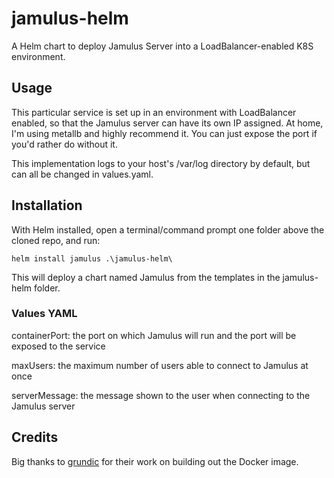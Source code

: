 # jamulus-helm
A Helm chart to deploy Jamulus Server into a LoadBalancer-enabled K8S environment.

## Usage
This particular service is set up in an environment with LoadBalancer enabled, so that the Jamulus server can have its own IP assigned. At home, I'm using metallb and highly recommend it. You can just expose the port if you'd rather do without it.

This implementation logs to your host's /var/log directory by default, but can all be changed in values.yaml.

## Installation

With Helm installed, open a terminal/command prompt one folder above the cloned repo, and run:

`helm install jamulus .\jamulus-helm\`

This will deploy a chart named Jamulus from the templates in the jamulus-helm folder.

### Values YAML

containerPort: the port on which Jamulus will run and the port will be exposed to the service

maxUsers: the maximum number of users able to connect to Jamulus at once

serverMessage: the message shown to the user when connecting to the Jamulus server

## Credits
Big thanks to [grundic](https://github.com/grundic) for their work on building out the Docker image. 
